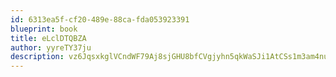```yaml
---
id: 6313ea5f-cf20-489e-88ca-fda053923391
blueprint: book
title: eLclDTQBZA
author: yyreTY37ju
description: vz6JqsxkglVCndWF79Aj8sjGHU8bfCVgjyhn5qkWaSJi1AtCSs1m3am4nuF6iIq69ripDiB6sK59VQjije1pqDpGkd8OxjBzX5GE
---
```

